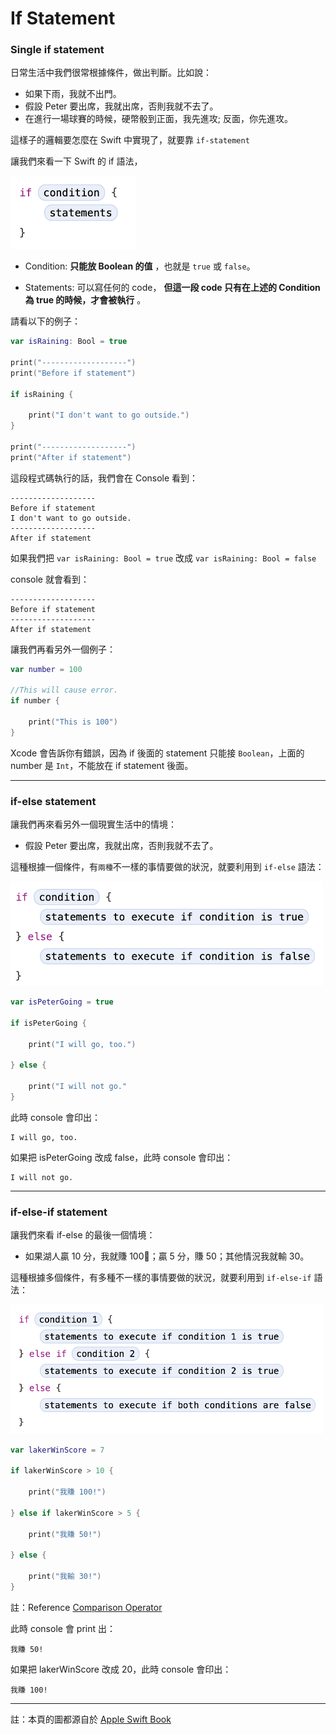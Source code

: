 # If Statement

### Single if statement
日常生活中我們很常根據條件，做出判斷。比如說：

* 如果下雨，我就不出門。
* 假設 Peter 要出席，我就出席，否則我就不去了。
* 在進行一場球賽的時候，硬幣骰到正面，我先進攻; 反面，你先進攻。

這樣子的邏輯要怎麼在 Swift 中實現了，就要靠 `if-statement`

讓我們來看一下 Swift 的 if 語法，

<img src="https://github.com/Wuchiwei/ntu-ios/blob/master/ControlFlow/if-statement/images/if.png" alt="image" width="200"/>

* Condition: **只能放 Boolean 的值** ，也就是 `true` 或 `false`。

* Statements: 可以寫任何的 code， **但這一段 code 只有在上述的 Condition 為 true 的時候，才會被執行** 。

請看以下的例子：

```swift
var isRaining: Bool = true

print("-------------------")
print("Before if statement")

if isRaining {

    print("I don't want to go outside.")
}

print("-------------------")
print("After if statement")
```

這段程式碼執行的話，我們會在 Console 看到：

```
-------------------
Before if statement
I don't want to go outside.
-------------------
After if statement
```

如果我們把 `var isRaining: Bool = true` 改成 `var isRaining: Bool = false`

console 就會看到：

```
-------------------
Before if statement
-------------------
After if statement
```

讓我們再看另外一個例子：

```swift
var number = 100

//This will cause error.
if number {

    print("This is 100")
}
```

Xcode 會告訴你有錯誤，因為 if 後面的 statement 只能接 `Boolean`，上面的 number 是 `Int`，不能放在 if statement 後面。

---

### if-else statement
讓我們再來看另外一個現實生活中的情境：

* 假設 Peter 要出席，我就出席，否則我就不去了。

這種根據一個條件，有`兩種`不一樣的事情要做的狀況，就要利用到 `if-else` 語法：

<img src="https://github.com/Wuchiwei/ntu-ios/blob/master/ControlFlow/if-statement/images/if-else.png" alt="image" width="500"/>

```swift
var isPeterGoing = true

if isPeterGoing {

    print("I will go, too.")

} else {

    print("I will not go."
}
```

此時 console 會印出：

```
I will go, too.
```

如果把 isPeterGoing 改成 false，此時 console 會印出：

```
I will not go.
```
---

### if-else-if statement

讓我們來看 if-else 的最後一個情境：

* 如果湖人贏 10 分，我就賺 100；贏 5 分，賺 50；其他情況我就輸 30。

這種根據多個條件，有多種不一樣的事情要做的狀況，就要利用到 `if-else-if` 語法：

<img src="https://github.com/Wuchiwei/ntu-ios/blob/master/ControlFlow/if-statement/images/if-else-if.png" alt="image" width="500"/>

```swift
var lakerWinScore = 7

if lakerWinScore > 10 {

    print("我賺 100!")

} else if lakerWinScore > 5 {

    print("我賺 50!")

} else {

    print("我輸 30!")
}
```

註：Reference [Comparison Operator](https://github.com/Wuchiwei/ntu-ios/tree/master/Operator/Comparison%20Operators)

此時 console 會 print 出：

```
我賺 50!
```

如果把 lakerWinScore 改成 20，此時 console 會印出：

```
我賺 100!
```

---
註：本頁的圖都源自於 [Apple Swift Book](https://docs.swift.org/swift-book/ReferenceManual/Statements.html)
